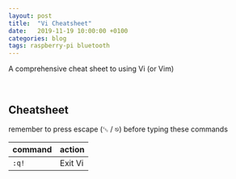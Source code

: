 ```yaml
---
layout: post
title:  "Vi Cheatsheet"
date:   2019-11-19 10:00:00 +0100
categories: blog
tags: raspberry-pi bluetooth
---
```


<span class="firstcharacter">A</span> comprehensive cheat sheet to using Vi (or Vim)

<br>

## Cheatsheet

remember to press escape (<kbd>␛</kbd> / <kbd>⎋</kbd>) before typing these commands

| command | action  |
| ------- | ------- |
| `:q!`   | Exit Vi |
